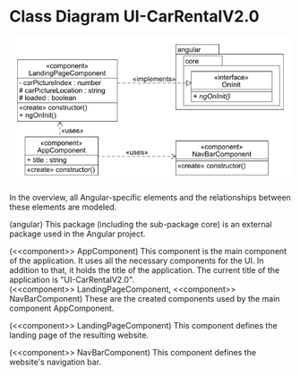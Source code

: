 # Class Diagram UI-CarRentalV2.0

![](/services/ui-carrentalv2.0/figures/cld_ui-car_rental_v2.0.png)  

In the overview, all Angular-specific elements and the relationships between these elements are modeled.  

(angular) This package (including the sub-package core) is an external package used in the Angular project.  

(\<<component\>> AppComponent) This component is the main component of the application. It uses all the necessary components for the UI. In addition to that, it holds the title of the application. The current title of the application is "UI-CarRentalV2.0".  
(\<<component\>> LandingPageComponent, \<<component\>> NavBarComponent) These are the created components used by the main component AppComponent.  

(\<<component\>> LandingPageComponent) This component defines the landing page of the resulting website.  

(\<<component\>> NavBarComponent) This component defines the website's navigation bar.  
